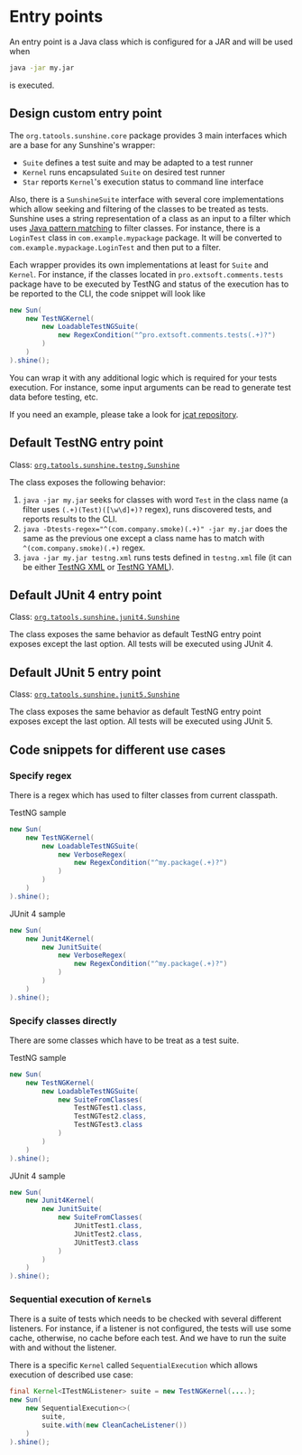 # Entry points
An entry point is a Java class which is configured for a JAR and will be used when
```bash
java -jar my.jar
```
is executed.

## Design custom entry point
The `org.tatools.sunshine.core` package provides 3 main interfaces which are a base for any
Sunshine's wrapper:
- `Suite` defines a test suite and may be adapted to a test runner
- `Kernel` runs encapsulated `Suite` on desired test runner
- `Star` reports `Kernel`'s execution status to command line interface

Also, there is a `SunshineSuite` interface with several core implementations which allow seeking
and filtering of the classes to be treated as tests. Sunshine uses a string representation of a class
as an input to a filter which uses
[Java pattern matching](https://docs.oracle.com/javase/8/docs/api/java/util/regex/Pattern.html)
to filter classes. For instance, there is a `LoginTest` class in `com.example.mypackage` package.
It will be converted to `com.example.mypackage.LoginTest` and then put to a filter.

Each wrapper provides its own implementations at least for `Suite` and `Kernel`. For instance,
if the classes located in `pro.extsoft.comments.tests` package have to be executed by TestNG and
status of the execution has to be reported to the CLI, the code snippet will look like
```java
new Sun(
    new TestNGKernel(
        new LoadableTestNGSuite(
            new RegexCondition("^pro.extsoft.comments.tests(.+)?")
        )
    )
).shine();
```
You can wrap it with any additional logic which is required for your tests execution. For instance,
some input arguments can be read to generate test data before testing, etc.

If you need an example, please take a look for [jcat repository](https://github.com/extsoft/jcat/blob/master/src/main/java/pro/extsoft/comments/App.java).

## Default TestNG entry point
Class: [`org.tatools.sunshine.testng.Sunshine`](https://github.com/tatools/sunshine/blob/master/sunshine-testng/src/main/java/org/tatools/sunshine/testng/Sunshine.java)

The class exposes the following behavior:
1. `java -jar my.jar` seeks for classes with word `Test` in the class name (a filter uses
`(.+)(Test)([\w\d]+)?` regex), runs discovered tests, and reports results to the CLI.
2. `java -Dtests-regex="^(com.company.smoke)(.+)" -jar my.jar` does the same as the previous one except
a class name has to match with `^(com.company.smoke)(.+)` regex.
3. `java -jar my.jar testng.xml` runs tests defined in `testng.xml` file (it can be either
[TestNG XML](http://testng.org/doc/documentation-main.html#testng-xml) or
[TestNG YAML](http://testng.org/doc/documentation-main.html#yaml)).


## Default JUnit 4 entry point
Class: [`org.tatools.sunshine.junit4.Sunshine`](https://github.com/tatools/sunshine/blob/master/sunshine-junit4/src/main/java/org/tatools/sunshine/junit4/Sunshine.java)

The class exposes the same behavior as default TestNG entry point exposes except the last option. All tests will be
executed using JUnit 4.

## Default JUnit 5 entry point
Class: [`org.tatools.sunshine.junit5.Sunshine`](https://github.com/tatools/sunshine/blob/master/sunshine-junit5/src/main/java/org/tatools/sunshine/junit5/Sunshine.java)

The class exposes the same behavior as default TestNG entry point exposes except the last option. All tests will be
executed using JUnit 5.

## Code snippets for different use cases
### Specify regex
There is a regex which has used to filter classes from current classpath.

TestNG sample
```java
new Sun(
    new TestNGKernel(
        new LoadableTestNGSuite(
            new VerboseRegex(
                new RegexCondition("^my.package(.+)?")
            )
        )
    )
).shine();
```
JUnit 4 sample
```java
new Sun(
    new Junit4Kernel(
        new JunitSuite(
            new VerboseRegex(
                new RegexCondition("^my.package(.+)?")
            )
        )
    )
).shine();
```

### Specify classes directly
There are some classes which have to be treat as a test suite.

TestNG sample
```java
new Sun(
    new TestNGKernel(
        new LoadableTestNGSuite(
            new SuiteFromClasses(
                TestNGTest1.class,
                TestNGTest2.class,
                TestNGTest3.class
            )
        )
    )
).shine();
```
JUnit 4 sample
```java
new Sun(
    new Junit4Kernel(
        new JunitSuite(
            new SuiteFromClasses(
                JUnitTest1.class,
                JUnitTest2.class,
                JUnitTest3.class
            )
        )
    )
).shine();
```

### Sequential execution of `Kernel`s
There is a suite of tests which needs to be checked with several different listeners. For instance,
if a listener is not configured, the tests will use some cache, otherwise, no cache before each test.
And we have to run the suite with and without the listener.

There is a specific `Kernel` called `SequentialExecution` which allows execution of described use case:
```java
final Kernel<ITestNGListener> suite = new TestNGKernel(....);
new Sun(
    new SequentialExecution<>(
        suite,
        suite.with(new CleanCacheListener())
    )
).shine();
```
